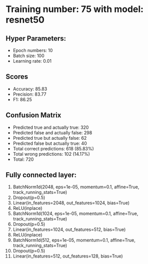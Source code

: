 # Training number: 75 with model: resnet50
## Hyper Parameters:
- Epoch numbers: 10
- Batch size: 100
- Learning rate: 0.01

## Scores
- Accuracy: 85.83
- Precision: 83.77
- F1: 86.25

## Confusion Matrix
- Predicted true and actually true: 320
- Predicted false and actually false: 298
- Predicted true but actually false: 62
- Predicted false but actually true: 40
- Total correct predictions: 618 (85.83%)
- Total wrong predictions: 102 (14.17%)
- Total: 720

## Fully connected layer:
1. BatchNorm1d(2048, eps=1e-05, momentum=0.1, affine=True, track_running_stats=True)
2. Dropout(p=0.5)
3. Linear(in_features=2048, out_features=1024, bias=True)
4. ReLU(inplace)
5. BatchNorm1d(1024, eps=1e-05, momentum=0.1, affine=True, track_running_stats=True)
6. Dropout(p=0.5)
7. Linear(in_features=1024, out_features=512, bias=True)
8. ReLU(inplace)
9. BatchNorm1d(512, eps=1e-05, momentum=0.1, affine=True, track_running_stats=True)
10. Dropout(p=0.5)
11. Linear(in_features=512, out_features=128, bias=True)